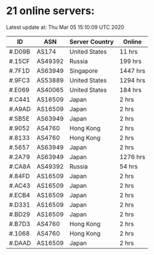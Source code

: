 # 21 online servers:

Latest update at: Thu Mar 05 15:10:09 UTC 2020

| ID | ASN | Server Country | Online |
| -- | --- | -------------- | ------ |
| #.D09B | AS174 | United States | 11 hrs |
| #.15CF | AS49392 | Russia | 199 hrs |
| #.7F1D | AS63949 | Singapore | 1447 hrs |
| #.9FC3 | AS53889 | United States | 1294 hrs |
| #.E069 | AS40065 | United States | 184 hrs |
| #.C441 | AS16509 | Japan | 2 hrs |
| #.A9AD | AS16509 | Japan | 2 hrs |
| #.5B5E | AS63949 | Japan | 2 hrs |
| #.9052 | AS4760 | Hong Kong | 2 hrs |
| #.8133 | AS4760 | Hong Kong | 2 hrs |
| #.5657 | AS63949 | Japan | 2 hrs |
| #.2A79 | AS63949 | Japan | 1276 hrs |
| #.CA8A | AS49392 | Russia | 54 hrs |
| #.84FD | AS16509 | Japan | 2 hrs |
| #.AC43 | AS16509 | Japan | 2 hrs |
| #.ECB4 | AS16509 | Japan | 2 hrs |
| #.D331 | AS16509 | Japan | 2 hrs |
| #.BD29 | AS16509 | Japan | 2 hrs |
| #.B7D3 | AS4760 | Hong Kong | 2 hrs |
| #.1068 | AS4760 | Hong Kong | 2 hrs |
| #.DAAD | AS16509 | Japan | 2 hrs |

